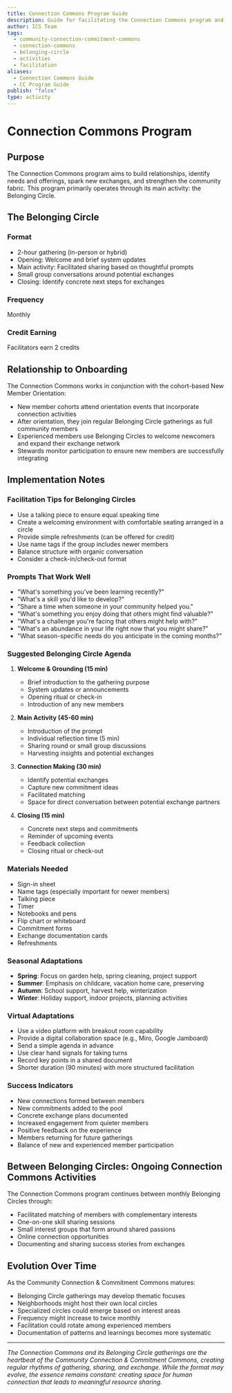 ```yaml
---
title: Connection Commons Program Guide
description: Guide for facilitating the Connection Commons program and its main activity, the Belonging Circle, where community members explore what they want to learn, teach, and share
author: ICS Team
tags:
  - community-connection-commitment-commons
  - connection-commons
  - belonging-circle
  - activities
  - facilitation
aliases:
  - Connection Commons Guide
  - CC Program Guide
publish: "false"
type: activity
---
```


# Connection Commons Program

## Purpose
The Connection Commons program aims to build relationships, identify needs and offerings, spark new exchanges, and strengthen the community fabric. This program primarily operates through its main activity: the Belonging Circle.

## The Belonging Circle

### Format
- 2-hour gathering (in-person or hybrid)
- Opening: Welcome and brief system updates
- Main activity: Facilitated sharing based on thoughtful prompts
- Small group conversations around potential exchanges
- Closing: Identify concrete next steps for exchanges

### Frequency
Monthly

### Credit Earning
Facilitators earn 2 credits

## Relationship to Onboarding

The Connection Commons works in conjunction with the cohort-based New Member Orientation:

- New member cohorts attend orientation events that incorporate connection activities
- After orientation, they join regular Belonging Circle gatherings as full community members
- Experienced members use Belonging Circles to welcome newcomers and expand their exchange network
- Stewards monitor participation to ensure new members are successfully integrating

## Implementation Notes

### Facilitation Tips for Belonging Circles
- Use a talking piece to ensure equal speaking time
- Create a welcoming environment with comfortable seating arranged in a circle
- Provide simple refreshments (can be offered for credit)
- Use name tags if the group includes newer members
- Balance structure with organic conversation
- Consider a check-in/check-out format

### Prompts That Work Well
- "What's something you've been learning recently?"
- "What's a skill you'd like to develop?"
- "Share a time when someone in your community helped you."
- "What's something you enjoy doing that others might find valuable?"
- "What's a challenge you're facing that others might help with?"
- "What's an abundance in your life right now that you might share?"
- "What season-specific needs do you anticipate in the coming months?"

### Suggested Belonging Circle Agenda
1. **Welcome & Grounding (15 min)**
   - Brief introduction to the gathering purpose
   - System updates or announcements
   - Opening ritual or check-in
   - Introduction of any new members

2. **Main Activity (45-60 min)**
   - Introduction of the prompt
   - Individual reflection time (5 min)
   - Sharing round or small group discussions
   - Harvesting insights and potential exchanges

3. **Connection Making (30 min)**
   - Identify potential exchanges
   - Capture new commitment ideas
   - Facilitated matching
   - Space for direct conversation between potential exchange partners

4. **Closing (15 min)**
   - Concrete next steps and commitments
   - Reminder of upcoming events
   - Feedback collection
   - Closing ritual or check-out

### Materials Needed
- Sign-in sheet
- Name tags (especially important for newer members)
- Talking piece
- Timer
- Notebooks and pens
- Flip chart or whiteboard
- Commitment forms
- Exchange documentation cards
- Refreshments

### Seasonal Adaptations
- **Spring**: Focus on garden help, spring cleaning, project support
- **Summer**: Emphasis on childcare, vacation home care, preserving
- **Autumn**: School support, harvest help, winterization
- **Winter**: Holiday support, indoor projects, planning activities

### Virtual Adaptations
- Use a video platform with breakout room capability
- Provide a digital collaboration space (e.g., Miro, Google Jamboard)
- Send a simple agenda in advance
- Use clear hand signals for taking turns
- Record key points in a shared document
- Shorter duration (90 minutes) with more structured facilitation

### Success Indicators
- New connections formed between members
- New commitments added to the pool
- Concrete exchange plans documented
- Increased engagement from quieter members
- Positive feedback on the experience
- Members returning for future gatherings
- Balance of new and experienced member participation

## Between Belonging Circles: Ongoing Connection Commons Activities

The Connection Commons program continues between monthly Belonging Circles through:
- Facilitated matching of members with complementary interests
- One-on-one skill sharing sessions
- Small interest groups that form around shared passions
- Online connection opportunities
- Documenting and sharing success stories from exchanges

## Evolution Over Time

As the Community Connection & Commitment Commons matures:

- Belonging Circle gatherings may develop thematic focuses
- Neighborhoods might host their own local circles
- Specialized circles could emerge based on interest areas
- Frequency might increase to twice monthly
- Facilitation could rotate among experienced members
- Documentation of patterns and learnings becomes more systematic

---

*The Connection Commons and its Belonging Circle gatherings are the heartbeat of the Community Connection & Commitment Commons, creating regular rhythms of gathering, sharing, and exchange. While the format may evolve, the essence remains constant: creating space for human connection that leads to meaningful resource sharing.*